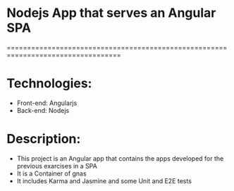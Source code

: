 # Nodejs App that serves an Angular SPA
==================================================================================

# Technologies:

 * Front-end: Angularjs
 * Back-end: Nodejs

# Description:

 * This project is an Angular app that contains the apps developed for the previous exarcises in a SPA
 * It is a Container of gnas
 * It includes Karma and Jasmine and some Unit and E2E tests

